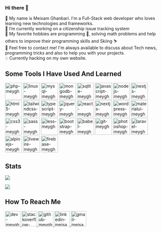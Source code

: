 ### Hi there 👋

<!--
**meygh/meygh** is a ✨ _special_ ✨ repository because its `README.md` (this file) appears on your GitHub profile.

Here are some ideas to get you started:

- 🔭 I’m currently working on ...
- 🌱 I’m currently learning ...
- 👯 I’m looking to collaborate on ...
- 🤔 I’m looking for help with ...
- 💬 Ask me about ...
- 📫 How to reach me: ...
- 😄 Pronouns: ...
- ⚡ Fun fact: ...
-->

👋 My name is Meisam Ghanbari. I'm a Full-Stack web developer who loves learning new technologies and frameworks.
<br>
🔭 I’m currently working on a citizenship issue tracking system
<br>
🧩 My favorite hobbies are programming 🤡, solving math problems and help others to improve their programming skills and Skiing ⛷️ 
<br>
🎈 Feel free to contact me! I'm always available to discuss about Tech news, programming tricks and also to help you with your projects.
<br>
💡 Currently hacking on my own website.
<br>
<h2>Some Tools I Have Used And Learned</h2>
<p align="left">
  <img src="https://cdn.jsdelivr.net/gh/devicons/devicon/icons/php/php-original.svg" width="55" height="55" alt="php-meygh"/>
  <img src="https://cdn.jsdelivr.net/gh/devicons/devicon/icons/linux/linux-original.svg" width="55" height="55" alt="linux-meygh"/>
  <img src="https://cdn.jsdelivr.net/gh/devicons/devicon/icons/mysql/mysql-original.svg" width="55" height="55" alt="mysql-meygh"/>
  <img src="https://cdn.jsdelivr.net/gh/devicons/devicon/icons/mongodb/mongodb-original.svg" width="55" height="55" alt="mongodb-meygh"/>
  <img src="https://github.com/atenadadkhah/atenadadkhah/assets/91287064/1dc3ce50-9792-4004-9aeb-c637eb3cdfb3" width="55" height="55" alt="sqlite-meygh"/>
  <img src="https://cdn.jsdelivr.net/gh/devicons/devicon/icons/javascript/javascript-original.svg" width="55" height="55" alt="javascript-meygh"/>
  <img src="https://cdn.jsdelivr.net/gh/devicons/devicon/icons/nodejs/nodejs-original.svg" width="55" height="55" alt="nodejs-meygh"/>
    <img src="https://github.com/atenadadkhah/atenadadkhah/assets/91287064/20f544b3-324a-4e9f-b7c6-b48c1940f647" width="55" height="55" alt="nestjs-meygh"/>
    <img src="https://cdn.jsdelivr.net/gh/devicons/devicon/icons/html5/html5-original-wordmark.svg"  width="55" height="55" alt="html5-meygh"/>
    <img src="https://cdn.jsdelivr.net/gh/devicons/devicon/icons/tailwindcss/tailwindcss-plain.svg" width="55" height="55" alt="tailwindcss-meygh"/>
    <img src="https://user-images.githubusercontent.com/91287064/228953632-c5d62e0b-1cd3-4a4d-bdfd-b7633f7662a0.png" width="55" height="55" alt="typescript-meygh"/>
    <img src="https://user-images.githubusercontent.com/91287064/230383832-7f9d2484-4cbc-4015-96d7-06439e7de6fd.png" width="55" height="55" alt="jquery-meygh"/>
    <img src="https://cdn.jsdelivr.net/gh/devicons/devicon/icons/express/express-original-wordmark.svg" width="55" height="55" alt="react-meygh"/>
    <img src="https://github.com/atenadadkhah/atenadadkhah/assets/91287064/456e506d-7a09-4001-a906-8856f1768330" width="55" height="55" alt="nextjs-meygh"/>
    <img src="https://cdn.jsdelivr.net/gh/devicons/devicon/icons/wordpress/wordpress-original.svg" width="55" height="55" alt="wordpress-meygh"/>
    <img src="https://github.com/atenadadkhah/atenadadkhah/assets/91287064/b57ed589-2215-412b-9eea-335a5c984578" width="55" height="55" alt="materialui-meygh"/>
    <img src="https://cdn.jsdelivr.net/gh/devicons/devicon/icons/css3/css3-original-wordmark.svg" width="55" height="55" alt="css3-meygh"/>
    <img src="https://cdn.jsdelivr.net/gh/devicons/devicon/icons/sass/sass-original.svg" width="55" height="55" alt="sass-meygh"/>
    <img src="https://cdn.jsdelivr.net/gh/devicons/devicon/icons/less/less-plain-wordmark.svg" width="55" height="55" alt="less-meygh"/>
    <img src="https://cdn.jsdelivr.net/gh/devicons/devicon/icons/bootstrap/bootstrap-original.svg" width="55" height="55" alt="bootstrap-meygh"/>
    <img src="https://cdn.jsdelivr.net/gh/devicons/devicon/icons/babel/babel-original.svg" width="55" height="55" alt="babel-meygh"/>
    <img src="https://github.com/atenadadkhah/atenadadkhah/assets/91287064/46ebbddc-eb10-4f90-92be-871980d4be3d" width="55" height="55" alt="git-meygh"/>
    <img src="https://cdn.jsdelivr.net/gh/devicons/devicon/icons/photoshop/photoshop-plain.svg" width="55" height="55" alt="photoshop-meygh"/>
    <img src="https://cdn.jsdelivr.net/gh/devicons/devicon/icons/laravel/laravel-plain-wordmark.svg" width="55" height="55" alt="laravel-meygh"/>
    <img src="https://user-images.githubusercontent.com/91287064/228954023-d1dfd66a-937b-4c17-b216-fcbb87dcbe20.png" width="55" height="55" alt="alpinejs-meygh"/>
    <img src="https://user-images.githubusercontent.com/91287064/228953341-6d950527-46ad-43f4-a4ad-c4b094b2bce3.png" width="55" height="55" alt="livewire-meygh"/>
    <img src="https://user-images.githubusercontent.com/91287064/233824074-101e808a-ae55-4d9e-b8ce-c31af4fe4904.png" width="55" height="55" alt="firebase-meygh"/>
</p>
<h2>Stats</h2>
<p>
    <img src="https://github-readme-stats.vercel.app/api?username=meygh&theme=transparent">
</p>
<p>
    <img src="https://github-readme-stats.vercel.app/api/top-langs/?username=meygh&layout=compact&theme=transparent">
</p>

<h2>How To Reach Me</h2>
<p>

<p>
    <a href="https://dev.to/meygh">
        <img src="https://user-images.githubusercontent.com/91287064/208878642-b2b10974-a3db-4033-9ebe-32142125e575.png" alt="dev-meygh" width="50" height="50">
    </a>
    <a href="https://stackoverflow.com/users/18112609/atena-dadkhah](https://stackoverflow.com/users/4168084/meisam-ghanbari">
        <img src="https://user-images.githubusercontent.com/91287064/208878662-a1aff4dd-d72e-44b3-bf0d-2d862a5f87f6.png" alt="stackoverflow-meisam-ghanbari" width="50" height="50">
    </a>
    <a href="https://github.com/meygh">
        <img src="https://user-images.githubusercontent.com/91287064/208878669-0146cc1a-b0a6-4a6e-9f4b-082c37264309.png" alt="github-meygh" width="50" height="50">
    </a>
    <a href="https://www.linkedin.com/in/meisam-ghanbari/">
        <img src="https://user-images.githubusercontent.com/91287064/208878686-01604f88-f0ac-4709-9cfc-2cc69b62d1aa.png" alt="linkedin-meisam-ghanbari" width="50" height="50">
    </a>
    <a href="mailto:meisam.ghanbari.pro@gmail.com">
        <img src="https://user-images.githubusercontent.com/91287064/208878678-26652569-8d38-45c9-aa13-28a33a7fc967.png" alt="gmail-meisam.ghanbari.pro" width="50" height="50">
    </a>
</p>

</p>
